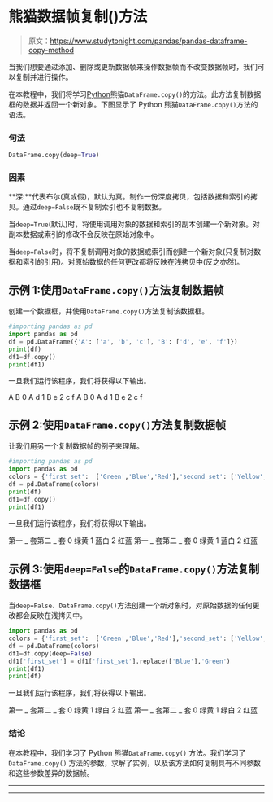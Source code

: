 # 熊猫数据帧复制()方法

> 原文：<https://www.studytonight.com/pandas/pandas-dataframe-copy-method>

当我们想要通过添加、删除或更新数据帧来操作数据帧而不改变数据帧时，我们可以复制并进行操作。

在本教程中，我们将学习[Python](https://www.studytonight.com/python/getting-started-with-python)熊猫`DataFrame.copy()`的方法。此方法复制数据框的数据并返回一个新对象。下图显示了 Python 熊猫`DataFrame.copy()`方法的语法。

### 句法

```py
DataFrame.copy(deep=True)
```

### 因素

**深:**代表布尔(真或假)，默认为真。制作一份深度拷贝，包括数据和索引的拷贝。通过`deep=False`既不复制索引也不复制数据。

当`deep=True`(默认)时，将使用调用对象的数据和索引的副本创建一个新对象。对副本数据或索引的修改不会反映在原始对象中。

当`deep=False`时，将不复制调用对象的数据或索引而创建一个新对象(只复制对数据和索引的引用)。对原始数据的任何更改都将反映在浅拷贝中(反之亦然)。

## 示例 1:使用`DataFrame.copy()`方法复制数据帧

创建一个数据框，并使用`DataFrame.copy()`方法复制该数据框。

```py
#importing pandas as pd
import pandas as pd
df = pd.DataFrame({'A': ['a', 'b', 'c'], 'B': ['d', 'e', 'f']})
print(df)
df1=df.copy()
print(df1)
```

一旦我们运行该程序，我们将获得以下输出。

A B
0 A d
1 B e
2 c f
A B
0 A d
1 B e
2 c f

## 示例 2:使用`DataFrame.copy()`方法复制数据帧

让我们用另一个复制数据帧的例子来理解。

```py
#importing pandas as pd
import pandas as pd
colors = {'first_set':  ['Green','Blue','Red'],'second_set': ['Yellow','White','Blue']}
df = pd.DataFrame(colors)
print(df)
df1=df.copy()
print(df1)
```

一旦我们运行该程序，我们将获得以下输出。

第一 _ 套第二 _ 套
0 绿黄
1 蓝白
2 红蓝
第一 _ 套第二 _ 套
0 绿黄
1 蓝白
2 红蓝

## 示例 3:使用`deep=False`的`DataFrame.copy()`方法复制数据框

当`deep=False`、`DataFrame.copy()`方法创建一个新对象时，对原始数据的任何更改都会反映在浅拷贝中。

```py
import pandas as pd
colors = {'first_set':  ['Green','Blue','Red'],'second_set': ['Yellow','White','Blue']}
df = pd.DataFrame(colors)
df1=df.copy(deep=False)
df1['first_set'] = df1['first_set'].replace(['Blue'],'Green')
print(df1)
print(df)
```

一旦我们运行该程序，我们将获得以下输出。

第一 _ 套第二 _ 套
0 绿黄
1 绿白
2 红蓝
第一 _ 套第二 _ 套
0 绿黄
1 绿白
2 红蓝

### 结论

在本教程中，我们学习了 Python 熊猫`DataFrame.copy()` 方法。我们学习了`DataFrame.copy()` 方法的参数，求解了实例，以及该方法如何复制具有不同参数和这些参数差异的数据帧。

* * *

* * *